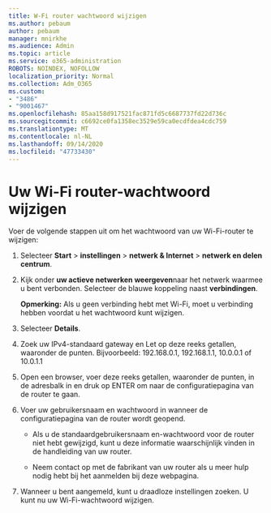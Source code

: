 ```yaml
---
title: W-Fi router wachtwoord wijzigen
ms.author: pebaum
author: pebaum
manager: mnirkhe
ms.audience: Admin
ms.topic: article
ms.service: o365-administration
ROBOTS: NOINDEX, NOFOLLOW
localization_priority: Normal
ms.collection: Adm_O365
ms.custom:
- "3486"
- "9001467"
ms.openlocfilehash: 85aa158d917521fac871fd5c6687737fd22d736c
ms.sourcegitcommit: c6692ce0fa1358ec3529e59ca0ecdfdea4cdc759
ms.translationtype: MT
ms.contentlocale: nl-NL
ms.lasthandoff: 09/14/2020
ms.locfileid: "47733430"
---
```

# <a name="change-your-wi-fi-router-password"></a>Uw Wi-Fi router-wachtwoord wijzigen

Voer de volgende stappen uit om het wachtwoord van uw Wi-Fi-router te wijzigen:

1. Selecteer **Start**  >  **instellingen**  >  **netwerk & Internet**  >  **netwerk en delen centrum**.

2. Kijk onder **uw actieve netwerken weergeven**naar het netwerk waarmee u bent verbonden. Selecteer de blauwe koppeling naast **verbindingen**.<br>

   **Opmerking:** Als u geen verbinding hebt met Wi-Fi, moet u verbinding hebben voordat u het wachtwoord kunt wijzigen.

3. Selecteer **Details**.

4. Zoek uw IPv4-standaard gateway en Let op deze reeks getallen, waaronder de punten. Bijvoorbeeld: 192.168.0.1, 192.168.1.1, 10.0.0.1 of 10.0.1.1

5. Open een browser, voer deze reeks getallen, waaronder de punten, in de adresbalk in en druk op ENTER om naar de configuratiepagina van de router te gaan.

6. Voer uw gebruikersnaam en wachtwoord in wanneer de configuratiepagina van de router wordt geopend.<br>
   - Als u de standaardgebruikersnaam en-wachtwoord voor de router niet hebt gewijzigd, kunt u deze informatie waarschijnlijk vinden in de handleiding van uw router.

   - Neem contact op met de fabrikant van uw router als u meer hulp nodig hebt bij het aanmelden bij deze webpagina.

7. Wanneer u bent aangemeld, kunt u draadloze instellingen zoeken. U kunt nu uw Wi-Fi-wachtwoord wijzigen.
